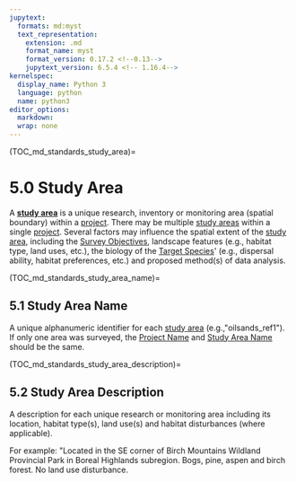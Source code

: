 ```yaml
---
jupytext:
  formats: md:myst
  text_representation:
    extension: .md
    format_name: myst
    format_version: 0.17.2 <!--0.13-->
    jupytext_version: 6.5.4 <!-- 1.16.4-->
kernelspec:
  display_name: Python 3
  language: python
  name: python3
editor_options: 
  markdown: 
  wrap: none
---
```

(TOC_md_standards_study_area)=
# 5.0 Study Area

A [**study area**](#study_area) is a unique research, inventory or monitoring area (spatial boundary) within a [project](#project). There may be multiple [study areas](#study_area) within a single [project](#project). Several factors may influence the spatial extent of the [study area](#study_area), including the [Survey Objectives](#survey_objectives), landscape features (e.g., habitat type, land uses, etc.), the biology of the [Target Species](#target_species)' (e.g., dispersal ability, habitat preferences, etc.) and proposed method(s) of data analysis.

(TOC_md_standards_study_area_name)=
## 5.1 Study Area Name

A unique alphanumeric identifier for each [study area](#study_area) (e.g.,"oilsands_ref1"). If only one area was surveyed, the [Project Name](#project_name) and [Study Area Name](#study_area_name) should be the same.

(TOC_md_standards_study_area_description)=
## 5.2 Study Area Description

A description for each unique research or monitoring area including its location, habitat type(s), land use(s) and habitat disturbances (where applicable).

For example: "Located in the SE corner of Birch Mountains Wildland Provincial Park in Boreal Highlands subregion. Bogs, pine, aspen and birch forest. No land use disturbance.